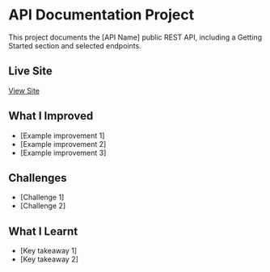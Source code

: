 # API Documentation Project 

This project documents the [API Name] public REST API, including a Getting Started section and selected endpoints.

## Live Site

[View Site](#)

## What I Improved

- [Example improvement 1]
- [Example improvement 2]
- [Example improvement 3]

## Challenges

- [Challenge 1]
- [Challenge 2]

## What I Learnt

- [Key takeaway 1]
- [Key takeaway 2]
